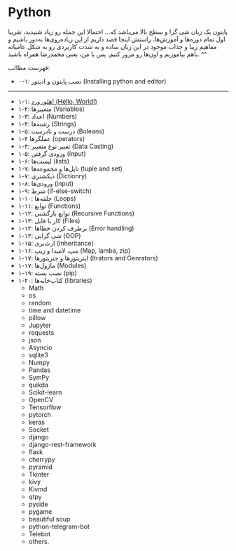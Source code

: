 # Python 
پایتون یک زبان شی گرا و سطح بالا می‌باشد که... احتمالا این جمله رو زیاد شنیدید، تقریبا اول تمام دوره‌ها و آموزش‌ها، راستش اینجا قصد داریم از این زیاده‌روی‌ها به‌دور باشیم و مفاهیم زیبا و جذاب موجود در این زبان ساده و به شدت کاربردی رو به شکل عامیانه باهم بیاموزیم و اون‌ها رو مرور کنیم. 
پس با من، یعنی محمدرضا همراه باشید. ^^

فهرست مطالب:
- ۰-۱: نصب پایتون و ادیتور (Installing python and editor)
--------------------------------------------------------------------------
- ۱-۱: [هلو، ورد! (Hello, World!)](./chapter-1/1-1-Hello-world.md)
- ۱-۲: متغییرها (Variables)
- ۱-۳: اعداد (Numbers)
- ۱-۴: رشته‌ها (Strings)
- ۱-۵: درست و نادرست (Boleans)
- ۱-۴ عملگرها (operators)
- ۱-۴: تغییر نوع متغییر (Data Casting)
- ۱-۵: ورودی گرفتن (input)
- ۱-۶: لیست‌ها (lists)
- ۱-۷: تاپل‌ها و مجموعه‌ها (tuple and set)
- ۱-۷: دیکشنری (Dictionry) 
- ۱-۸: ورودی‌ها (input)
- ۱-۹: شرط (if-else-switch) 
- ۱-۱۰: حلقه‌ها (Loops) 
- ۱-۱۱: توابع (Functions)
- ۱-۱۲: توابع بازگشتی (Recursive Functions) 
- ۱-۱۳: کار با فایل (Files) 
- ۱-۱۴: برطرف کردن خطاها (Error handling)
- ۱-۱۴: شی گرایی (OOP) 
- ۱-۱۵: ارث‌بری (Inheritance) 
- ۱-۱۶: مپ، لامبدا و زیپ (Map, lamba, zip) 
- ۱-۱۷: ایتریتورها و جنریتورها (Itrators and Genrators)
- ۱-۱۷: ماژول‌ها (Modules)
- ۱-۱۹: نصب بسته (pip) 
- ۱-۲۰: کتاب‌خانه‌ها (libraries) 
    - Math
    - os
    - random
    - time and datetime
    - pillow
    - Jupyter
    - requests 
    - json
    - Asyncio 
    - sqlite3
    - Numpy
    - Pandas
    - SymPy
    - quikda
    - Scikit-learn
    - OpenCV
    - Tensorflow
    - pytorch 
    - keras
    - Socket
    - django
    - django-rest-framework
    - flask
    - cherrypy
    - pyramid
    - Tkinter 
    - kivy
    - Kivmd
    - qtpy
    - pyside
    - pygame
    - beautiful soup
    - python-telegram-bot
    - Telebot
    - others.
